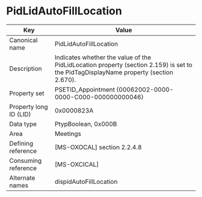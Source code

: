 # PidLidAutoFillLocation

| Key | Value |
|---|---|
| Canonical name | PidLidAutoFillLocation |
| Description | Indicates whether the value of the PidLidLocation property (section 2.159) is set to the PidTagDisplayName property (section 2.670). |
| Property set | PSETID_Appointment {00062002-0000-0000-C000-000000000046} |
| Property long ID (LID) | 0x0000823A |
| Data type | PtypBoolean, 0x000B |
| Area | Meetings |
| Defining reference | [MS-OXOCAL] section 2.2.4.8 |
| Consuming reference | [MS-OXCICAL] |
| Alternate names | dispidAutoFillLocation |
